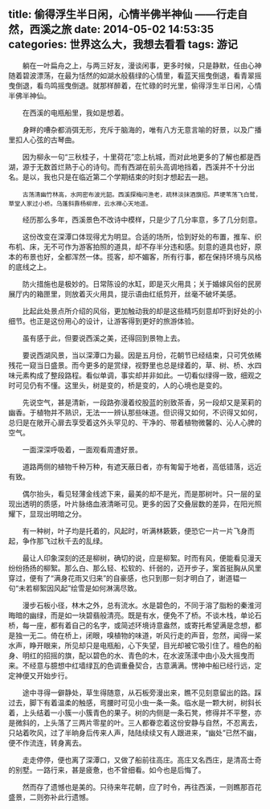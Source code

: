 title: 偷得浮生半日闲，心情半佛半神仙 ——行走自然，西溪之旅
date: 2014-05-02 14:53:35
categories: 世界这么大，我想去看看
tags: 游记
---

　　躺在一叶扁舟之上，与两三好友，漫谈闲事，更多时候，只是静默，任由心神随着碧波漂荡，在最为恬然的如湖水般翡绿的心情里，看蓝天摇曳倒退，看青翠摇曳倒退，看鸟鸣摇曳倒退。就那样醉着，在忙碌的时光里，偷得浮生半日闲，心情半佛半神仙。

　　在西溪的电瓶船里，我如是想着。<!-- more -->

　　身畔的嘈杂都消弭无形，充斥于脑海的，唯有八方无意言喻的好景，以及广播里扣人心弦的古琴曲。


　　因为柳永一句“三秋桂子，十里荷花”恋上杭城，而对此地更多的了解也都是西湖，源于无数首烂熟于心的诗句。而有西湖在前头高调地挡着，西溪并不十分出名。是以，我也只是在临近第二个学期结束的时刻才想起去一趟。

　　`古荡清幽竹林高，水网密布波光韶。西溪探梅问渔老，疏林淡抹酒旗招。芦埂苇荡飞白鹭，草堂人家过小桥。乌蓬斜靠杨柳岸，云水禅心天地遥。`

　　经历那么多年，西溪景色不改诗中模样，只是少了几分率意，多了几分刻意。

　　这份改变在深潭口体现得尤为明显。合适的场所，恰到好处的布置，推车、织布机、床，无不可作为游客拍照的道具，却不存半分违和感。刻意的道具也好，原本的布景也好，全都浑然一体。揽客，却不媚客，所有行事，都在保持环境与风格的底线之上。

　　防火措施也是极妙的。日常陈设的水缸，即是灭火用具；关于婚嫁风俗的民房展厅内的箱匣里，则放着灭火用具，提示语由红纸剪开，丝毫不破坏美感。

　　比起此处景点所介绍的风俗，更加触动我的却是这些精巧刻意却吓到好处的小细节。也正是这份用心的设计，让游客得到更好的旅游体验。

　　虽有感于此，但要说西溪之美，还得回到景物上去。

　　要说西湖风景，当以深潭口为最。因是五月份，花朝节已经结束，只可凭依稀残花一窥当日盛景。而今更多的是赏绿，视野里也总是绿着的，草、树、桥、水四味元素构成了整段路程。看似单调，事实却并非如此。一切看似绿得一致，细观之时可见仍有不懂。这里头，树是变的，桥是变的，人的心境也是变的。

　　先说空气，甚是清新，一段路弥漫着绞股蓝的别致茶香，另一段却又是茉莉的幽香。于植物并不熟识，无法一一辨认那些味道。但识得又如何，不识得又如何，总归是在敞开心扉去享受着这外头罕见的、干净的、带着植物微馨的、沁人心脾的空气。

　　一面深深呼吸着，一面观看周遭好景。

　　道路两侧的植物千种万种，有遮天蔽日者，亦有匍匐于地者，高低错落，远近有致。

　　偶尔抬头，看见轻薄金线滤下来，最美的却不是光，而是那树叶。只一层的呈现出透明的质感，叶片脉络血液清晰可见。更多的因了交叠层数的差异，在阳光照耀下，显现出明暗之分。

　　有一种树，叶子均是托着的，风起时，听满林簌簌，便恐它一片一片飞身而起，争作那飞过秋千去的乱绿。

　　最让人印象深刻的还是柳树，确切的说，应是柳絮。时而有风，便能看见漫天纷纷扬扬的柳絮。那么白、那么轻、松软的、纤弱的，迈开步子，案首挺胸从风里穿过，便有了“满身花雨又归来”的自豪感，也只到那一刻才明白了，谢道韫一句“未若柳絮因风起”绘雪是如何淋漓尽致。

　　漫步石板小径，林木之外，总有流水。水是碧色的，不同于溶了脂粉的秦淮河晦暗的幽绿，而是如一块碧翡般清亮。既是有水，便免不了桥。不谈木栈，单论石桥，每一座，都有着自己的名字，或简述环境诗意盎然，或寄托希望满是念想，都是独一无二。倚在桥上，闭眼，嗅植物的味道，听风行走的声音，忽然，闻得一桨水声，睁开眼来，所见却只是电瓶船，心下失望，目光却被它吸引住了。檀色的船身、明红的招摇的旗，配以碧色的水、青色的木，在水波荡漾中由小及大摇曳而来。不经意与臆想中红墙绿瓦的色调重叠契合，古意满满。愣神中船已经行远，定定神便又开始步行。

　　途中寻得一僻静处，草生得随意，从石板旁漫出来，瞧不见刻意留出的路。踩过去，脚下有着温柔的触感，弯腰时可见小虫一条一条。临水是一颗大树，树斜长着，上头结着一小簇一小簇青色的果子。树的内侧是一条石凳，修得并不平整，亦是微斜的，上头落了三两片零星的叶。三人都眷恋着这份安静与自然，不忍离去，只站着吹风，过了半晌身后传来人声，陆陆续续又有人跟进来，“幽处”已然不幽，便不作流连，转身离去。

　　走走停停，便也离了深潭口，又做了船前往高庄。高庄又名西庄，是清高士奇的别墅。一路行来，甚是疲惫，也不曾细看。如今也是后悔了。

　　然而存了遗憾也是美的。只待来年花朝，应了时令，再往西溪，一则瞧那百花盛景，二则弥补此行遗憾。

